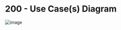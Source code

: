 # 200 - Use Case(s) Diagram

![image](https://user-images.githubusercontent.com/1499433/221173948-067bebec-791b-4743-a6f7-ed920aa572fe.png)
